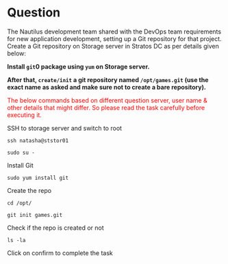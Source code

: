 # Question
The Nautilus development team shared with the DevOps team requirements for new application development, setting up a Git repository for that project. Create a Git repository on Storage server in Stratos DC as per details given below:

**Install `git`0 package using `yum` on Storage server.**

**After that, `create/init` a git repository named `/opt/games.git` (use the exact name as asked and make sure not to create a bare repository).**

<span style="color: red;">The below commands based on different question server, user name & other details that might differ. So please read the task carefully before executing it. </span>

SSH to storage server and switch to root

```
ssh natasha@ststor01
```
```
sudo su -
```
Install Git
```
sudo yum install git
```
Create the repo
```
cd /opt/
```
```
git init games.git
```
Check if the repo is created or not
```
ls -la
```
Click on confirm to complete the task